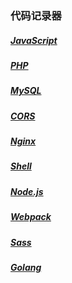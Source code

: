 ### 代码记录器

##### [JavaScript](./javascript)

##### [PHP](./php)

##### [MySQL](./mysql)

##### [CORS](./cors)

##### [Nginx](./nginx)

##### [Shell](./shell)

##### [Node.js](./nodejs)

##### [Webpack](./webpack)

##### [Sass](./sass)

##### [Golang](./golang)

